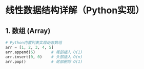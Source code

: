 # 线性数据结构详解（Python实现）

## 1. 数组 (Array)
```python
# Python内置列表实现动态数组
arr = [1, 2, 3, 4, 5]
arr.append(6)       # 尾部插入 O(1)
arr.insert(0, 0)    # 头部插入 O(n)
arr.pop()           # 尾部删除 O(1)